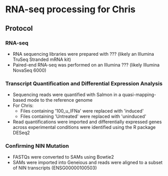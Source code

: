 # RNA-seq processing for Chris

## Protocol

### RNA-seq
- RNA sequencing libraries were prepared with ??? (likely an Illumina TruSeq Stranded mRNA kit)
- Paired-end RNA-seq was performed on an Illumina ??? (likely Illumina NovaSeq 6000)


### Transcript Quantification and Differential Expression Analysis
- Sequencing reads were quantified with Salmon in a quasi-mapping-based mode to the reference genome
- For Chris:
    - Files containing '100_u_IFNa' were replaced with 'induced'
    - Files containing 'Untreated' were replaced with 'uninduced'
- Read quantifications were imported and differentially expressed genes across experimental conditions were identified using the R package DESeq2

### Confirming NIN Mutation
- FASTQs were converted to SAMs using Bowtie2
- SAMs were imported into Geneious and reads were aligned to a subset of NIN transcripts (ENSG00000100503)
